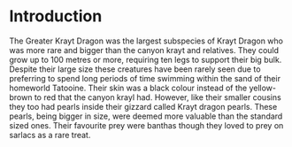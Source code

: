 # Introduction

The Greater Krayt Dragon was the largest subspecies of Krayt Dragon who was more rare and bigger than the canyon krayt and relatives.
They could grow up to 100 metres or more, requiring ten legs to support their big bulk.
Despite their large size these creatures have been rarely seen due to preferring to spend long periods of time swimming within the sand of their homeworld Tatooine.
Their skin was a black colour instead of the yellow-brown to red that the canyon krayl had.
However, like their smaller cousins they too had pearls inside their gizzard called Krayt dragon pearls.
These pearls, being bigger in size, were deemed more valuable than the standard sized ones.
Their favourite prey were banthas though they loved to prey on sarlacs as a rare treat.
